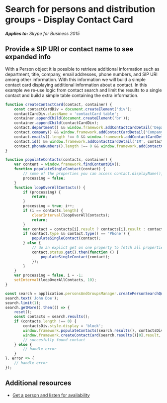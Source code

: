 
# Search for persons and distribution groups - Display Contact Card


 _**Applies to:** Skype for Business 2015_

## Provide a SIP URI or contact name to see expanded info

With a Person object it is possible to retrieve additional information such as department, title, company, email addresses, phone numbers, and SIP URI among other information.  With this information we will build a simple contact card displaying additional information about a contact.  In this example we re-use logic from contact search and limit the results to a single contact and build a simple table containing the extra information.

```js
function createContactCard(contact, container) {
    const contactCardDiv = document.createElement('div');
    contactCardDiv.className = 'contactCard table';
    container.appendChild(document.createElement('br'));
    container.appendChild(contactCardDiv);
    contact.department() && window.framework.addContactCardDetail('Department', contact.department(), contactCardDiv);
    contact.company() && window.framework.addContactCardDetail('Company', contact.company(), contactCardDiv);
    contact.emails().length !== 0 && window.framework.addContactCardDetail('Email Address', contact.emails()[0].emailAddress(), contactCardDiv);
    contact.id() && window.framework.addContactCardDetail('IM', contact.id(), contactCardDiv);
    contact.phoneNumbers().length !== 0 && window.framework.addContactCardDetail('Phone Number', contact.phoneNumbers()[0].displayString(), contactCardDiv);
}

function populateContacts(contacts, container) {
    var content = window.framework.findContentDiv();
    function populateSingleContact(contact) {
        // some of the properties you can access contact.displayName(), contact.note().text, contact.avatarUrl()
        processing = false;
    }
    function loopOverAllContacts() {
        if (processing) {
            return;
        }
        processing = true; i++;
        if (i == contacts.length) {
            clearInterval(loopOverAllContacts);
            return;
        }
        var contact = contacts[i].result ? contacts[i].result : contacts[i];
        if (contact.type && contact.type() == 'Phone') {
            populateSingleContact(contact);
        } else {
            // do an explict get on one property to fetch all properties
            contact.status.get().then(function () {
                populateSingleContact(contact);
            });
        }
    }
    var processing = false, i = -1;
    setInterval(loopOverAllContacts, 10);
}

const search = application.personsAndGroupsManager.createPersonSearchQuery();
search.text('John Doe');
search.limit(1);
search.getMore().then(() => {
    reset();
    const contacts = search.results();
    if (contacts.length !== 0) {
        contactsDiv.style.display = 'block';
        window.framework.populateContacts(search.results(), contactsDiv);
        window.framework.createContactCard(search.results()[0].result, content.querySelector('.contactcard'));
        // succesfully found contact 
    } else {
        // handle error
    }
}, error => {
    // handle error
});
```

## Additional resources

- [Get a person and listen for availability](ListenForAvailability.md)

